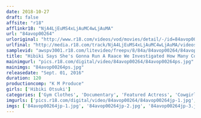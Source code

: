 ```yaml
---
date: 2018-10-27
draft: false
affsite: "r18"
afflinkr18: "NjA4LjEuMS4xLjAuMC4wLjAuMA"
url: "84avop00264"
urloriginal: "http://www.r18.com/videos/vod/movies/detail/-/id=84avop00264"
urlfinal: "http://media.r18.com/track/NjA4LjEuMS4xLjAuMC4wLjAuMA/videos/vod/movies/detail/-/id=84avop00264"
samplevid: "awspv3001.r18.com/litevideo/freepv/8/84a/84avop00264/84avop00264_dmb_w.mp4"
title: "Hibiki Says She's Gonna Run A Raace We Investigated How Many Cowgirl Fucks An AV Actress Can Do After Running A Full Marathon(42.195km)!!"
mainimgurl: "pics.r18.com/digital/video/84avop00264/84avop00264ps.jpg"
mainimgs: "84avop00264ps.jpg"
releasedate: "Sept. 01, 2016"
duration: 120
productioncomp: "K M Produce"
girls: ['Hibiki Otsuki']
categories: ['Gym Clothes', 'Documentary', 'Featured Actress', 'Cowgirl', 'Facial', 'Hi-Def', 'AV OPEN 2016 Stories & Documentaries Division']
imgurls: ['pics.r18.com/digital/video/84avop00264/84avop00264jp-1.jpg', 'pics.r18.com/digital/video/84avop00264/84avop00264jp-2.jpg', 'pics.r18.com/digital/video/84avop00264/84avop00264jp-3.jpg', 'pics.r18.com/digital/video/84avop00264/84avop00264jp-4.jpg', 'pics.r18.com/digital/video/84avop00264/84avop00264jp-5.jpg', 'pics.r18.com/digital/video/84avop00264/84avop00264jp-6.jpg', 'pics.r18.com/digital/video/84avop00264/84avop00264jp-7.jpg', 'pics.r18.com/digital/video/84avop00264/84avop00264jp-8.jpg', 'pics.r18.com/digital/video/84avop00264/84avop00264jp-9.jpg', 'pics.r18.com/digital/video/84avop00264/84avop00264jp-10.jpg', 'pics.r18.com/digital/video/84avop00264/84avop00264jp-11.jpg', 'pics.r18.com/digital/video/84avop00264/84avop00264jp-12.jpg', 'pics.r18.com/digital/video/84avop00264/84avop00264jp-13.jpg', 'pics.r18.com/digital/video/84avop00264/84avop00264jp-14.jpg', 'pics.r18.com/digital/video/84avop00264/84avop00264jp-15.jpg', 'pics.r18.com/digital/video/84avop00264/84avop00264jp-16.jpg', 'pics.r18.com/digital/video/84avop00264/84avop00264jp-17.jpg', 'pics.r18.com/digital/video/84avop00264/84avop00264jp-18.jpg', 'pics.r18.com/digital/video/84avop00264/84avop00264jp-19.jpg', 'pics.r18.com/digital/video/84avop00264/84avop00264jp-20.jpg']
imgs: ['84avop00264jp-1.jpg', '84avop00264jp-2.jpg', '84avop00264jp-3.jpg', '84avop00264jp-4.jpg', '84avop00264jp-5.jpg', '84avop00264jp-6.jpg', '84avop00264jp-7.jpg', '84avop00264jp-8.jpg', '84avop00264jp-9.jpg', '84avop00264jp-10.jpg', '84avop00264jp-11.jpg', '84avop00264jp-12.jpg', '84avop00264jp-13.jpg', '84avop00264jp-14.jpg', '84avop00264jp-15.jpg', '84avop00264jp-16.jpg', '84avop00264jp-17.jpg', '84avop00264jp-18.jpg', '84avop00264jp-19.jpg', '84avop00264jp-20.jpg']
---
```

